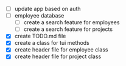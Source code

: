 - [ ] update app based on auth 
- [ ] employee database
  - [ ] create a search feature for employees
  - [ ] create a search feature for projects
- [x] create TODO.md file
- [x] create a class for tui methods
- [x] create header file for employee class
- [x] create header file for project class
